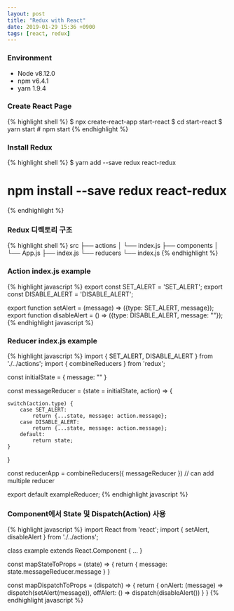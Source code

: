 ```yaml
---
layout: post
title: "Redux with React"
date: 2019-01-29 15:36 +0900
tags: [react, redux]
---
```


### Environment
- Node v8.12.0
- npm v6.4.1
- yarn 1.9.4

### Create React Page
{% highlight shell %}
$ npx create-react-app start-react
$ cd start-react
$ yarn start # npm start
{% endhighlight %}

### Install Redux
{% highlight shell %}
$ yarn add --save redux react-redux
# npm install --save redux react-redux
{% endhighlight %}

### Redux 디렉토리 구조
{% highlight shell %}
src
├── actions
│        └── index.js
├── components
│        └── App.js
├── index.js
└── reducers
    └── index.js
{% endhighlight %}

### Action index.js example
{% highlight javascript %}
export const SET_ALERT = 'SET_ALERT';
export const DISABLE_ALERT = 'DISABLE_ALERT';

export function setAlert = (message) => ({type: SET_ALERT, message});
export function disableAlert = () => ({type: DISABLE_ALERT, message: ""});
{% endhighlight javascript %}

### Reducer index.js example
{% highlight javascript %}
import { SET_ALERT, DISABLE_ALERT } from './../actions';
import { combineReducers } from 'redux';

const initialState = {
	message: ""
}

const messageReducer = (state = initialState, action) => {
	
	switch(action.type) {
		case SET_ALERT:
			return {...state, message: action.message};
		case DISABLE_ALERT:
			return {...state, message: action.message};
		default:
			return state;
	}
}

const reducerApp = combineReducers({
	messageReducer
}) // can add multiple reducer

export default exampleReducer;
{% endhighlight javascript %}

### Component에서 State 및 Dispatch(Action) 사용
{% highlight javascript %}
import React from 'react';
import { setAlert, disableAlert } from './../actions';

class example extends React.Component {
	...
}

const mapStateToProps = (state) => {
	return {
		message: state.messageReducer.message
	}
}

const mapDispatchToProps = (dispatch) => {
	return {
		onAlert: (message) => dispatch(setAlert(message)),
		offAlert: () => dispatch(disableAlert())
	}
}
{% endhighlight javascript %}
